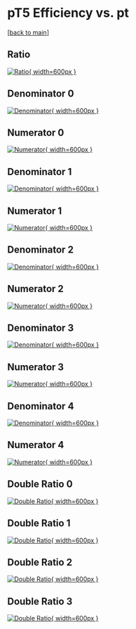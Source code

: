 # pT5 Efficiency vs. pt

[[back to main](./)]



## Ratio

[![Ratio](../mtv/var/pT5_loweta_13_0_eff_pt.png){ width=600px }](../mtv/var/pT5_loweta_13_0_eff_pt.pdf)

## Denominator 0

[![Denominator](../mtv/den/pT5_loweta_13_0_eff_pt_den0.png){ width=600px }](../mtv/den/pT5_loweta_13_0_eff_pt_den0.pdf)

## Numerator 0

[![Numerator](../mtv/num/pT5_loweta_13_0_eff_pt_num0.png){ width=600px }](../mtv/num/pT5_loweta_13_0_eff_pt_num0.pdf)

## Denominator 1

[![Denominator](../mtv/den/pT5_loweta_13_0_eff_pt_den1.png){ width=600px }](../mtv/den/pT5_loweta_13_0_eff_pt_den1.pdf)

## Numerator 1

[![Numerator](../mtv/num/pT5_loweta_13_0_eff_pt_num1.png){ width=600px }](../mtv/num/pT5_loweta_13_0_eff_pt_num1.pdf)

## Denominator 2

[![Denominator](../mtv/den/pT5_loweta_13_0_eff_pt_den2.png){ width=600px }](../mtv/den/pT5_loweta_13_0_eff_pt_den2.pdf)

## Numerator 2

[![Numerator](../mtv/num/pT5_loweta_13_0_eff_pt_num2.png){ width=600px }](../mtv/num/pT5_loweta_13_0_eff_pt_num2.pdf)

## Denominator 3

[![Denominator](../mtv/den/pT5_loweta_13_0_eff_pt_den3.png){ width=600px }](../mtv/den/pT5_loweta_13_0_eff_pt_den3.pdf)

## Numerator 3

[![Numerator](../mtv/num/pT5_loweta_13_0_eff_pt_num3.png){ width=600px }](../mtv/num/pT5_loweta_13_0_eff_pt_num3.pdf)

## Denominator 4

[![Denominator](../mtv/den/pT5_loweta_13_0_eff_pt_den4.png){ width=600px }](../mtv/den/pT5_loweta_13_0_eff_pt_den4.pdf)

## Numerator 4

[![Numerator](../mtv/num/pT5_loweta_13_0_eff_pt_num4.png){ width=600px }](../mtv/num/pT5_loweta_13_0_eff_pt_num4.pdf)

## Double Ratio 0

[![Double Ratio](../mtv/ratio/pT5_loweta_13_0_eff_pt_ratio0.png){ width=600px }](../mtv/ratio/pT5_loweta_13_0_eff_pt_ratio0.pdf)

## Double Ratio 1

[![Double Ratio](../mtv/ratio/pT5_loweta_13_0_eff_pt_ratio1.png){ width=600px }](../mtv/ratio/pT5_loweta_13_0_eff_pt_ratio1.pdf)

## Double Ratio 2

[![Double Ratio](../mtv/ratio/pT5_loweta_13_0_eff_pt_ratio2.png){ width=600px }](../mtv/ratio/pT5_loweta_13_0_eff_pt_ratio2.pdf)

## Double Ratio 3

[![Double Ratio](../mtv/ratio/pT5_loweta_13_0_eff_pt_ratio3.png){ width=600px }](../mtv/ratio/pT5_loweta_13_0_eff_pt_ratio3.pdf)


